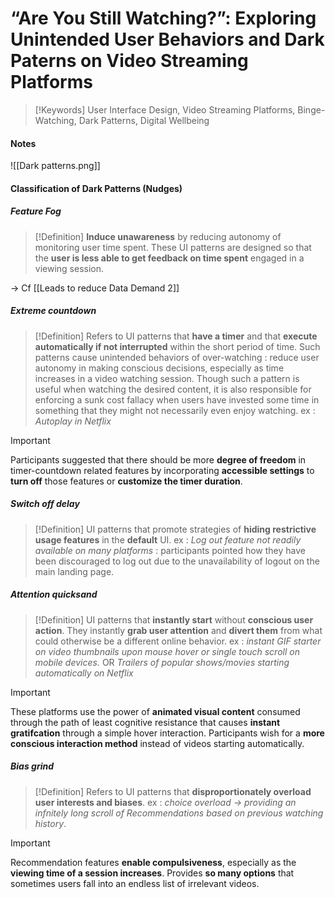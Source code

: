 # “Are You Still Watching?”: Exploring Unintended User Behaviors and Dark Paterns on Video Streaming Platforms

>[!Keywords]
> User Interface Design, Video Streaming Platforms, Binge-Watching, Dark Patterns, Digital Wellbeing


#### Notes

![[Dark patterns.png]]

#### Classification of Dark Patterns (Nudges)

##### Feature Fog

>[!Definition]
>**Induce unawareness** by reducing autonomy of monitoring user time spent. 
>These UI patterns are designed so that the **user is less able to get feedback on time spent** engaged in a viewing session.

-> Cf [[Leads to reduce Data Demand 2]]

##### Extreme countdown

>[!Definition]
> Refers to UI patterns that **have a timer** and that **execute automatically if not interrupted** within the short period of time.
> Such patterns cause unintended behaviors of over-watching : reduce user autonomy in making conscious decisions, especially as time increases in a video watching session.
> Though such a pattern is useful when watching the desired content, it is also responsible for enforcing a sunk cost fallacy when users have invested some time in something that they might not necessarily even enjoy watching.
> ex : *Autoplay in Netflix*

>[!Important]
>Participants suggested that there should be more **degree of freedom** in timer-countdown related features by incorporating **accessible settings** to **turn off** those features or **customize the timer duration**.


##### Switch off delay

>[!Definition]
>UI patterns that promote strategies of **hiding restrictive usage features** in the **default** UI.
>ex : *Log out feature not readily available on many platforms* : participants pointed how they have been discouraged to log out due to the unavailability of logout on the main landing page.

##### Attention quicksand

>[!Definition]
> UI patterns that **instantly start** without **conscious user action**. They instantly **grab user attention** and **divert them** from what could otherwise be a different online behavior.
> ex : *instant GIF starter on video thumbnails upon mouse hover or single touch scroll on mobile devices.* OR *Trailers of popular shows/movies starting automatically on Netflix*

>[!Important]
> These platforms use the power of **animated visual content** consumed through the path of least cognitive resistance that causes **instant gratifcation** through a simple hover interaction.
> Participants wish for a **more conscious interaction method** instead of videos starting automatically.

#####  Bias grind

>[!Definition]
>Refers to UI patterns that **disproportionately overload user interests and biases**.
>ex : *choice overload -> providing an infnitely long scroll of Recommendations based on previous watching history*.

>[!Important]
>Recommendation features **enable compulsiveness**, especially as the **viewing time of a session increases**. Provides **so many options** that sometimes users fall into an endless list of irrelevant videos.

